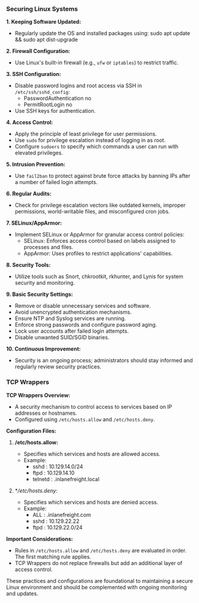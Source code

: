 ### Securing Linux Systems

**1. Keeping Software Updated:**

- Regularly update the OS and installed packages using: sudo apt update && sudo apt dist-upgrade

**2. Firewall Configuration:**

- Use Linux's built-in firewall (e.g., `ufw` or `iptables`) to restrict traffic.

**3. SSH Configuration:**

- Disable password logins and root access via SSH in `/etc/ssh/sshd_config`:
	- PasswordAuthentication no
	- PermitRootLogin no
- Use SSH keys for authentication.

**4. Access Control:**

- Apply the principle of least privilege for user permissions.
- Use `sudo` for privilege escalation instead of logging in as root.
- Configure `sudoers` to specify which commands a user can run with elevated privileges.

**5. Intrusion Prevention:**

- Use `fail2ban` to protect against brute force attacks by banning IPs after a number of failed login attempts.

**6. Regular Audits:**

- Check for privilege escalation vectors like outdated kernels, improper permissions, world-writable files, and misconfigured cron jobs.

**7. SELinux/AppArmor:**

- Implement SELinux or AppArmor for granular access control policies:
    - SELinux: Enforces access control based on labels assigned to processes and files.
    - AppArmor: Uses profiles to restrict applications' capabilities.

**8. Security Tools:**

- Utilize tools such as Snort, chkrootkit, rkhunter, and Lynis for system security and monitoring.

**9. Basic Security Settings:**

- Remove or disable unnecessary services and software.
- Avoid unencrypted authentication mechanisms.
- Ensure NTP and Syslog services are running.
- Enforce strong passwords and configure password aging.
- Lock user accounts after failed login attempts.
- Disable unwanted SUID/SGID binaries.

**10. Continuous Improvement:**

- Security is an ongoing process; administrators should stay informed and regularly review security practices.

### TCP Wrappers

**TCP Wrappers Overview:**

- A security mechanism to control access to services based on IP addresses or hostnames.
- Configured using `/etc/hosts.allow` and `/etc/hosts.deny`.

**Configuration Files:**

1. **/etc/hosts.allow:**
    
    - Specifies which services and hosts are allowed access.
    - Example:
	    - sshd : 10.129.14.0/24
		- ftpd : 10.129.14.10
		- telnetd : .inlanefreight.local
2. **/etc/hosts.deny:*
	- Specifies which services and hosts are denied access.
	- Example:
		- ALL : .inlanefreight.com
		- sshd : 10.129.22.22
		- ftpd : 10.129.22.0/24

**Important Considerations:**

- Rules in `/etc/hosts.allow` and `/etc/hosts.deny` are evaluated in order. The first matching rule applies.
- TCP Wrappers do not replace firewalls but add an additional layer of access control.

These practices and configurations are foundational to maintaining a secure Linux environment and should be complemented with ongoing monitoring and updates.

